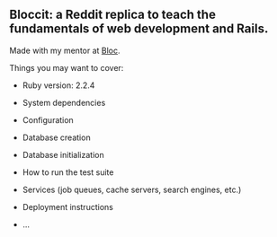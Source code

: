 ## Bloccit: a Reddit replica to teach the fundamentals of web development and Rails.

Made with my mentor at [Bloc](http://bloc.io).

Things you may want to cover:

* Ruby version: 2.2.4

* System dependencies

* Configuration

* Database creation

* Database initialization

* How to run the test suite

* Services (job queues, cache servers, search engines, etc.)

* Deployment instructions

* ...
